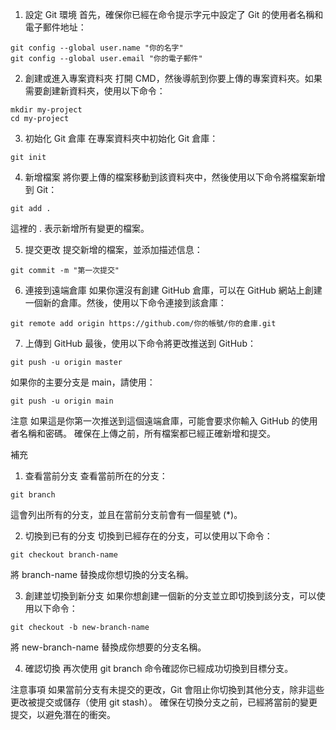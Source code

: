 1. 設定 Git 環境
首先，確保你已經在命令提示字元中設定了 Git 的使用者名稱和電子郵件地址：
```
git config --global user.name "你的名字"
git config --global user.email "你的電子郵件"
```
2. 創建或進入專案資料夾
打開 CMD，然後導航到你要上傳的專案資料夾。如果需要創建新資料夾，使用以下命令：
```
mkdir my-project
cd my-project
```
3. 初始化 Git 倉庫
在專案資料夾中初始化 Git 倉庫：
```
git init
```
4. 新增檔案
將你要上傳的檔案移動到該資料夾中，然後使用以下命令將檔案新增到 Git：
```
git add .
```
這裡的 . 表示新增所有變更的檔案。

5. 提交更改
提交新增的檔案，並添加描述信息：
```
git commit -m "第一次提交"
```
6. 連接到遠端倉庫
如果你還沒有創建 GitHub 倉庫，可以在 GitHub 網站上創建一個新的倉庫。然後，使用以下命令連接到該倉庫：
```
git remote add origin https://github.com/你的帳號/你的倉庫.git
```
7. 上傳到 GitHub
最後，使用以下命令將更改推送到 GitHub：
```
git push -u origin master
```
如果你的主要分支是 main，請使用：
```
git push -u origin main
```
注意
如果這是你第一次推送到這個遠端倉庫，可能會要求你輸入 GitHub 的使用者名稱和密碼。
確保在上傳之前，所有檔案都已經正確新增和提交。

補充
1. 查看當前分支
查看當前所在的分支：

```
git branch
```
這會列出所有的分支，並且在當前分支前會有一個星號 (*)。

2. 切換到已有的分支
切換到已經存在的分支，可以使用以下命令：

```
git checkout branch-name
```
將 branch-name 替換成你想切換的分支名稱。

3. 創建並切換到新分支
如果你想創建一個新的分支並立即切換到該分支，可以使用以下命令：
```
git checkout -b new-branch-name
```
將 new-branch-name 替換成你想要的分支名稱。

4. 確認切換
再次使用 git branch 命令確認你已經成功切換到目標分支。

注意事項
如果當前分支有未提交的更改，Git 會阻止你切換到其他分支，除非這些更改被提交或儲存（使用 git stash）。
確保在切換分支之前，已經將當前的變更提交，以避免潛在的衝突。
